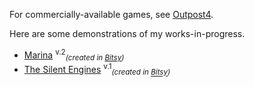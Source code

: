 For commercially-available games, see [Outpost4](http://www.outpost4.net).

Here are some demonstrations of my works-in-progress. 

- [Marina](/mars.html) <sup>v.2</sup><sub>*(created in [Bitsy](http://bitsy.org))*</sub>
- [The Silent Engines](/silent.html) <sup>v.1</sup><sub>*(created in [Bitsy](http://bitsy.org))*</sub>
